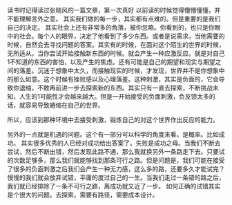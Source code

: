 读书时记得读过张晓风的一篇文章，第一次真好
以前读的时候觉得懵懵懂懂，并不能理解言外之意。
其实我们做的每一步，其实都有点难的。但是重要的是我们自己的决定。
其实社会上还有非常多的角落，被你忽略。你看到的，也只是你眼中的社会。每个人的眼界，决定了他看到了多少东西。或者是说需求，当他需要的时候，自然会去寻找问题的答案。其实有的时候，在面对这个陌生的世界的时候，无所适从。当你尝试开始接触新东西的时候。就会产生一种应激反应。就是对自己1不知道的东西的害怕，以及产生的焦虑。还有可能是自己的期望和现实与期望之间的落差。沉迷于想象中太久，而接触现实的时候，才发现，世界并不是你想象中的那么如意。这个时候有挫败感以及心理落差。这种刺激，其实是负面的，它会导致你退缩，不敢再前进一步去探索新的东西。其实只有一直去探索，不断挑战未知，人生的1可能性才会越来越大。但是一开始接受的负面刺激，负反馈太多的话，就容易导致蜷缩在自己的世界。

所以，应该到那种环境中去接受刺激，锻炼自己的对这个世界作出反应的能力。

另外的一点就是机遇的问题。这个有一部分可以科学的角度来看。是概率。比如成功。
其实很多优秀的人已经对成功给出答案了。失败是成功之母。当我们不断去尝试，然后不断出错，然后发现此路不通，那么我就换另外一条路走下去。只要试的次数足够多，那么我们就能够找到那条可行之路。但是问题是，我们可能在接受了很多的负面刺激之后我们会产生一种无力感，这么多的路，还要多久才能试完？慢慢的我们就会放弃试错，平庸的度过自己的一生。当我们走过一条错的路之后，我们就已经排除了一条不可行之路，离成功就又近了一步。
如何正确的试错其实是个很大的问题。去探索，需要有路径，需要成本设计。
